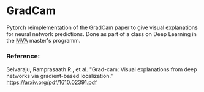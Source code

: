 # GradCam
Pytorch reimplementation of the GradCam paper to give visual explanations for neural network predictions. Done as part of a class on Deep Learning in the [MVA](https://www.master-mva.com/) master's programm.

### Reference: 
Selvaraju, Ramprasaath R., et al. "Grad-cam: Visual explanations from deep networks via gradient-based localization." https://arxiv.org/pdf/1610.02391.pdf
